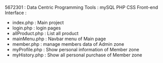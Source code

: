 5672301 : Data Centric Programming
Tools : mySQL PHP CSS 
Front-end Interface :
- index.php : Main project
- login.php : login pages
- allProduct.php : List all product
- mainMenu.php : Navbar menu of Main page
- member.php : manage members data of Admin zone
- myProfile.php : Show personal information of Member zone
- myHistory.php : Show all personal purchase of Member zone 
